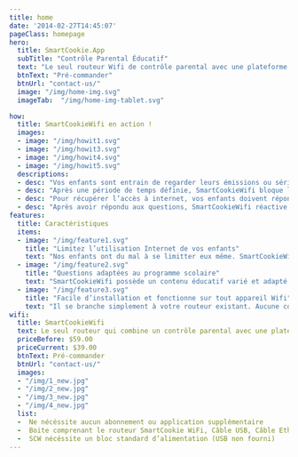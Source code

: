 ```yaml
---
title: home
date: '2014-02-27T14:45:07'
pageClass: homepage
hero:
  title: SmartCookie.App
  subTitle: "Contrôle Parental Éducatif"
  text: "Le seul routeur Wifi de contrôle parental avec une plateforme éducative en ligne"
  btnText: "Pré-commander"
  btnUrl: "contact-us/"
  image: "/img/home-img.svg"
  imageTab:  "/img/home-img-tablet.svg"

how:
  title: SmartCookieWifi en action !
  images:
  - image: "/img/howit1.svg"
  - image: "/img/howit3.svg"
  - image: "/img/howit4.svg"
  - image: "/img/howit5.svg"
  descriptions:
  - desc: "Vos enfants sont entrain de regarder leurs émissions ou séries préférées sur internet (Netflix, YouTube, Disney +...)."
  - desc: "Après une période de temps définie, SmartCookieWifi bloque la connexion Wifi des enfants."
  - desc: "Pour récupérer l’accès à internet, vos enfants doivent répondre à des questions éducatives basées sur leur programme scolaire."
  - desc: "Après avoir répondu aux questions, SmartCookieWifi réactive internet."
features:
  title: Caractéristiques
  items:
  - image: "/img/feature1.svg"
    title: "Limitez l’utilisation Internet de vos enfants"
    text: "Nos enfants ont du mal à se limitter eux même. SmartCookieWifi s’assure que vos enfants passent une durée de temps raisonable sur internet."
  - image: "/img/feature2.svg"
    title: "Questions adaptées au programme scolaire"
    text: "SmartCookieWifi possède un contenu éducatif varié et adapté au niveau scolaire de vos enfants."
  - image: "/img/feature3.svg"
    title: "Facile d’installation et fonctionne sur tout appareil Wifi"
    text: "Il se branche simplement à votre routeur existant. Aucune configuration particulière recquise."
wifi:
  title: SmartCookieWifi   
  text: Le seul routeur qui combine un contrôle parental avec une plateforme éducative en ligne.
  priceBefore: $59.00
  priceCurrent: $39.00
  btnText: Pré-commander
  btnUrl: "contact-us/"
  images:
  - "/img/1_new.jpg"
  - "/img/2_new.jpg"
  - "/img/3_new.jpg"
  - "/img/4_new.jpg"
  list:
  -  Ne nécéssite aucun abonnement ou application supplémentaire
  -  Boite comprenant le routeur SmartCookie WiFi, Câble USB, Câble Ethernet
  -  SCW nécéssite un bloc standard d’alimentation (USB non fourni)
---
```

  